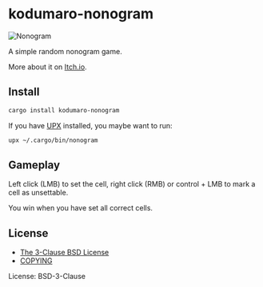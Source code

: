 # kodumaro-nonogram

![Nonogram](https://github.com/cacilhas/rscenes/raw/master/examples/nonogram/nonogram.png)

A simple random nonogram game.

More about it on [Itch.io](https://cacilhas.itch.io/nonogram).

## Install

```sh
cargo install kodumaro-nonogram
```

If you have [UPX](https://upx.github.io/) installed, you maybe want to run:

```sh
upx ~/.cargo/bin/nonogram
```

## Gameplay

Left click (LMB) to set the cell, right click (RMB) or control + LMB to mark a
cell as unsettable.

You win when you have set all correct cells.

## License

- [The 3-Clause BSD License](https://opensource.org/licenses/BSD-3-Clause)
- [COPYING](https://github.com/cacilhas/rscenes/blob/master/COPYING)

License: BSD-3-Clause
